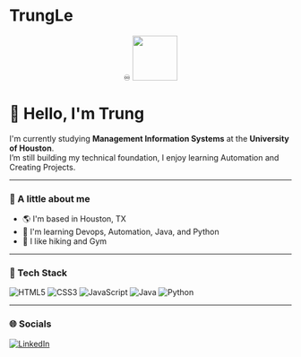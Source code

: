 # TrungLe
<!-- DevOps Infinity Loop -->
<div align="center">
♾️ <img src="https://cdn-icons-png.flaticon.com/512/5969/5969020.png" width="80" height="80">
</div>




# 👋 Hello, I'm Trung  

I'm currently studying **Management Information Systems** at the **University of Houston**.  
I’m still building my technical foundation, I enjoy learning Automation and Creating Projects.  


---

### 🧠 A little about me
- 🌎 I'm based in Houston, TX  
- 🧩 I'm learning Devops, Automation, Java, and Python
- 🌲 I like hiking and Gym  


---

### 🧰 Tech Stack
![HTML5](https://skillicons.dev/icons?i=html)
![CSS3](https://skillicons.dev/icons?i=css)
![JavaScript](https://skillicons.dev/icons?i=js)
![Java](https://skillicons.dev/icons?i=java)
![Python](https://skillicons.dev/icons?i=python)


---

### 🌐 Socials
[![LinkedIn](https://skillicons.dev/icons?i=linkedin)](https://www.linkedin.com/in/trungkle/)

